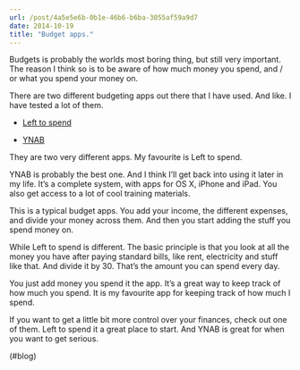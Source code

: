 ```yaml
---
url: /post/4a5e5e6b-0b1e-46b6-b6ba-3055af59a9d7
date: 2014-10-19
title: "Budget apps."
---
```


Budgets is probably the worlds most boring thing, but still very important. The reason I think so is to be aware of how much money you spend, and / or what you spend your money on.



There are two different budgeting apps out there that I have used. And like. I have tested a lot of them.



  * [Left to spend][1]</p> 

  * [YNAB][2]



They are two very different apps. My favourite is Left to spend.



YNAB is probably the best one. And I think I&#8217;ll get back into using it later in my life. It&#8217;s a complete system, with apps for OS X, iPhone and iPad. You also get access to a lot of cool training materials.



This is a typical budget apps. You add your income, the different expenses, and divide your money across them. And then you start adding the stuff you spend money on.



While Left to spend is different. The basic principle is that you look at all the money you have after paying standard bills, like rent, electricity and stuff like that. And divide it by 30. That&#8217;s the amount you can spend every day.



You just add money you spend it the app. It&#8217;s a great way to keep track of how much you spend. It is my favourite app for keeping track of how much I spend.



If you want to get a little bit more control over your finances, check out one of them. Left to spend it a great place to start. And YNAB is great for when you want to get serious.



(#blog)



 [1]: https://itunes.apple.com/us/app/left-to-spend/id389245325?mt=8

 [2]: http://www.youneedabudget.com